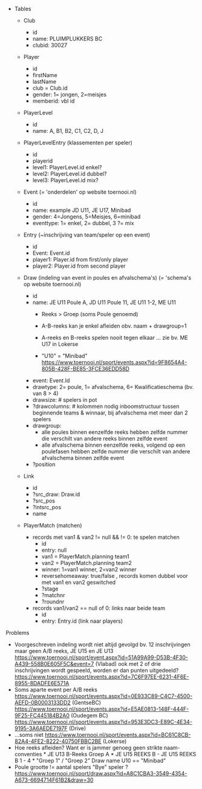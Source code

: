 * Tables
    * Club
        * id
        * name: PLUIMPLUKKERS BC
        * clubid: 30027
        
    * Player
        * id
        * firstName
        * lastName
        * club = Club.id
        * gender: 1= jongen, 2=meisjes
        * memberid: vbl id
 
    * PlayerLevel
        * id
        * name: A, B1, B2, C1, C2, D, J

    * PlayerLevelEntry (klassementen per speler)
        * id
        * playerid
        * level1: PlayerLevel.id  enkel?
        * level2: PlayerLevel.id  dubbel?  
        * level3: PlayerLevel.id  mix?
        
    * Event  (= 'onderdelen' op website toernooi.nl)
        * id
        * name: example JD U11, JE U17, Minibad
        * gender: 4=Jongens, 5=Meisjes, 6=minibad 
        * eventtype: 1= enkel, 2= dubbel, 3 ?= mix  

    * Entry (~inschrijving van team/speler op een event)
        * id 
        * Event: Event.id
        * player1: Player.id from first/only player
        * player2: Player.id from second player   

    * Draw (indeling van event in poules en afvalschema's)   (= 'schema's op website toernooi.nl)
        * id
        * name: JE U11 Poule A, JD U11 Poule 11, JE U11 1-2, ME U11
            * Reeks > Groep (soms Poule genoemd)
            * A-B-reeks kan je enkel afleiden obv. naam + drawgroup=1

            * A-reeks en B-reeks spelen nooit tegen elkaar ... zie bv. ME U17 in Lokerse
            * "U10" = "Minibad" 
                https://www.toernooi.nl/sport/events.aspx?id=9F8654A4-805B-428F-BE85-3FCE36EDD58D
        * event: Event.Id
        * drawtype: 2= poule, 1= afvalschema, 6= Kwalificatieschema (bv. van 8 > 4)
        * drawsize: # spelers in pot
        * ?drawcolumns: # kolommen nodig inboomstructuur tussen beginnende teams &  winnaar, bij afvalschema met meer dan 2 spelers 
        * drawgroup:
            * alle poules binnen eenzelfde reeks hebben zelfde nummer die verschilt van andere reeks binnen zelfde event
            * alle afvalschema binnen eenzelfde reeks, volgend op een poulefasen  hebben zelfde nummer die verschilt van andere afvalschema binnen zelfde event
        * ?position
     
    * Link
        * id
        * ?src_draw: Draw.id
        * ?src_pos
        * ?intsrc_pos
        * name
        
    * PlayerMatch (matchen)
        * records met van1 & van2 != null && != 0: te spelen matchen
            * id
            * entry: null
            * van1 = PlayerMatch.planning team1
            * van2 = PlayerMatch.planning team2
            * winner: 1=van1 winner, 2=van2 winner
            * reversehomeaway: true/false , records komen dubbel voor met van1 en van2 geswitched
            * ?stage
            * ?matchnr
            * ?roundnr
        * records van1/van2 == null of 0: links naar beide team
            * id
            * entry: Entry.id  (link naar players)
            
Problems
   * Voorgeschreven indeling wordt niet altijd gevolgd
        bv. 12 inschrijvingen maar geen A/B reeks, JE U15 en JE U13
            https://www.toernooi.nl/sport/event.aspx?id=51A99A99-D53B-4F30-A439-558B0E605F5C&event=7 (Vlabad)
        ook met 2 of drie inschrijvingen wordt gespeeld, worden er dan punten uitgedeeld?
            https://www.toernooi.nl/sport/events.aspx?id=7C6F97EE-6231-4F6E-8955-8DADFE6E571A
   * Soms aparte event per A/B reeks
        https://www.toernooi.nl/sport/events.aspx?id=0E933C89-C4C7-4500-AEFD-0B0003133DD2 (GentseBC)
        https://www.toernooi.nl/sport/events.aspx?id=E5AE0813-148F-444F-9F25-FC445184B2A0 (Oudegem BC)
        https://www.toernooi.nl/sport/events.aspx?id=953E3DC3-E89C-4E34-9195-3A6AEDE7197F (Drive)
   * ...soms niet
        https://www.toernooi.nl/sport/events.aspx?id=BC61C8CB-82A4-4FE2-8222-40750FBBC2BE (Lokerse)
   * Hoe reeks afleiden? Want er is jammer genoeg geen strikte naam-conventies
                   * JE U13 B-Reeks Groep A
                   * JE U15 REEKS B - JE U15 REEKS B 1 - 4
                   * "Groep 1" / "Groep 2"
        Draw name U10 == "Minibad"
   * Poule grootte != aantal spelers 
        "Bye" speler ? https://www.toernooi.nl/sport/draw.aspx?id=A8C1CBA3-3549-4354-A673-6694714F61B2&draw=30